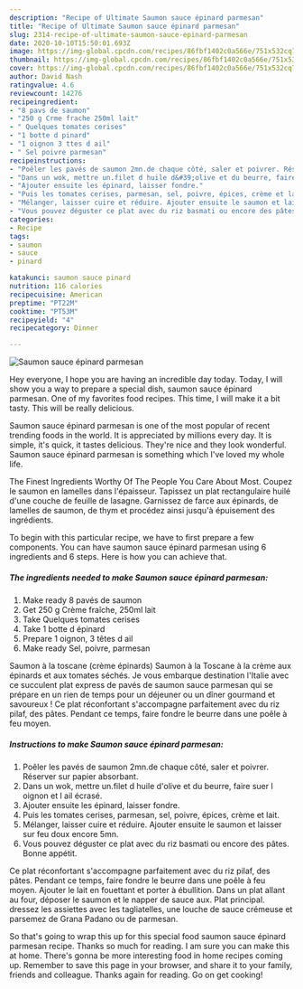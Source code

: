 ```yaml
---
description: "Recipe of Ultimate Saumon sauce épinard parmesan"
title: "Recipe of Ultimate Saumon sauce épinard parmesan"
slug: 2314-recipe-of-ultimate-saumon-sauce-epinard-parmesan
date: 2020-10-10T15:50:01.693Z
image: https://img-global.cpcdn.com/recipes/86fbf1402c0a566e/751x532cq70/saumon-sauce-epinard-parmesan-photo-principale-de-la-recette.jpg
thumbnail: https://img-global.cpcdn.com/recipes/86fbf1402c0a566e/751x532cq70/saumon-sauce-epinard-parmesan-photo-principale-de-la-recette.jpg
cover: https://img-global.cpcdn.com/recipes/86fbf1402c0a566e/751x532cq70/saumon-sauce-epinard-parmesan-photo-principale-de-la-recette.jpg
author: David Nash
ratingvalue: 4.6
reviewcount: 14276
recipeingredient:
- "8 pavs de saumon"
- "250 g Crme frache 250ml lait"
- " Quelques tomates cerises"
- "1 botte d pinard"
- "1 oignon 3 ttes d ail"
- " Sel poivre parmesan"
recipeinstructions:
- "Poêler les pavés de saumon 2mn.de chaque côté, saler et poivrer. Réserver sur papier absorbant."
- "Dans un wok, mettre un.filet d huile d&#39;olive et du beurre, faire suer l oignon et l ail écrasé."
- "Ajouter ensuite les épinard, laisser fondre."
- "Puis les tomates cerises, parmesan, sel, poivre, épices, crème et lait."
- "Mélanger, laisser cuire et réduire. Ajouter ensuite le saumon et laisser sur feu doux encore 5mn."
- "Vous pouvez déguster ce plat avec du riz basmati ou encore des pâtes. Bonne appétit."
categories:
- Recipe
tags:
- saumon
- sauce
- pinard

katakunci: saumon sauce pinard 
nutrition: 116 calories
recipecuisine: American
preptime: "PT22M"
cooktime: "PT53M"
recipeyield: "4"
recipecategory: Dinner

---
```



![Saumon sauce épinard parmesan](https://img-global.cpcdn.com/recipes/86fbf1402c0a566e/751x532cq70/saumon-sauce-epinard-parmesan-photo-principale-de-la-recette.jpg)

Hey everyone, I hope you are having an incredible day today. Today, I will show you a way to prepare a special dish, saumon sauce épinard parmesan. One of my favorites food recipes. This time, I will make it a bit tasty. This will be really delicious.

Saumon sauce épinard parmesan is one of the most popular of recent trending foods in the world. It is appreciated by millions every day. It is simple, it's quick, it tastes delicious. They're nice and they look wonderful. Saumon sauce épinard parmesan is something which I've loved my whole life.

The Finest Ingredients Worthy Of The People You Care About Most. Coupez le saumon en lamelles dans l&#39;épaisseur. Tapissez un plat rectangulaire huilé d&#39;une couche de feuille de lasagne. Garnissez de farce aux épinards, de lamelles de saumon, de thym et procédez ainsi jusqu&#39;à épuisement des ingrédients.


To begin with this particular recipe, we have to first prepare a few components. You can have saumon sauce épinard parmesan using 6 ingredients and 6 steps. Here is how you can achieve that.

<!--inarticleads1-->

##### The ingredients needed to make Saumon sauce épinard parmesan:

1. Make ready 8 pavés de saumon
1. Get 250 g Crème fraîche, 250ml lait
1. Take  Quelques tomates cerises
1. Take 1 botte d épinard
1. Prepare 1 oignon, 3 têtes d ail
1. Make ready  Sel, poivre, parmesan


Saumon à la toscane (crème épinards) Saumon à la Toscane à la crème aux épinards et aux tomates séchés. Je vous embarque destination l&#39;Italie avec ce succulent plat express de pavés de saumon sauce parmesan qui se prépare en un rien de temps pour un déjeuner ou un dîner gourmand et savoureux ! Ce plat réconfortant s&#39;accompagne parfaitement avec du riz pilaf, des pâtes. Pendant ce temps, faire fondre le beurre dans une poêle à feu moyen. 

<!--inarticleads2-->

##### Instructions to make Saumon sauce épinard parmesan:

1. Poêler les pavés de saumon 2mn.de chaque côté, saler et poivrer. Réserver sur papier absorbant.
1. Dans un wok, mettre un.filet d huile d&#39;olive et du beurre, faire suer l oignon et l ail écrasé.
1. Ajouter ensuite les épinard, laisser fondre.
1. Puis les tomates cerises, parmesan, sel, poivre, épices, crème et lait.
1. Mélanger, laisser cuire et réduire. Ajouter ensuite le saumon et laisser sur feu doux encore 5mn.
1. Vous pouvez déguster ce plat avec du riz basmati ou encore des pâtes. Bonne appétit.


Ce plat réconfortant s&#39;accompagne parfaitement avec du riz pilaf, des pâtes. Pendant ce temps, faire fondre le beurre dans une poêle à feu moyen. Ajouter le lait en fouettant et porter à ébullition. Dans un plat allant au four, déposer le saumon et le napper de sauce aux. Plat principal. dressez les assiettes avec les tagliatelles, une louche de sauce crémeuse et parsemez de Grana Padano ou de parmesan. 

So that's going to wrap this up for this special food saumon sauce épinard parmesan recipe. Thanks so much for reading. I am sure you can make this at home. There's gonna be more interesting food in home recipes coming up. Remember to save this page in your browser, and share it to your family, friends and colleague. Thanks again for reading. Go on get cooking!
